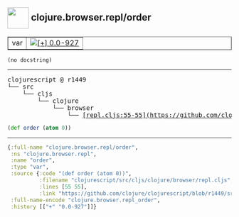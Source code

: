 ## <img width="48px" valign="middle" src="http://i.imgur.com/Hi20huC.png"> clojure.browser.repl/order

 <table border="1">
<tr>
<td>var</td>
<td><a href="https://github.com/cljsinfo/api-refs/tree/0.0-927"><img valign="middle" alt="[+] 0.0-927" src="https://img.shields.io/badge/+-0.0--927-lightgrey.svg"></a> </td>
</tr>
</table>

 <samp>
</samp>

```
(no docstring)
```

---

 <pre>
clojurescript @ r1449
└── src
    └── cljs
        └── clojure
            └── browser
                └── <ins>[repl.cljs:55-55](https://github.com/clojure/clojurescript/blob/r1449/src/cljs/clojure/browser/repl.cljs#L55-L55)</ins>
</pre>

```clj
(def order (atom 0))
```


---

```clj
{:full-name "clojure.browser.repl/order",
 :ns "clojure.browser.repl",
 :name "order",
 :type "var",
 :source {:code "(def order (atom 0))",
          :filename "clojurescript/src/cljs/clojure/browser/repl.cljs",
          :lines [55 55],
          :link "https://github.com/clojure/clojurescript/blob/r1449/src/cljs/clojure/browser/repl.cljs#L55-L55"},
 :full-name-encode "clojure.browser.repl_order",
 :history [["+" "0.0-927"]]}

```
